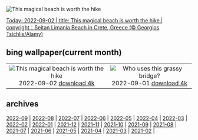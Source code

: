 ![This magical beach is worth the hike](https://cn.bing.com/th?id=OHR.SeitanLimania_EN-US5452823219_UHD.jpg&w=1000)

[Today: 2022-09-02 | title: This magical beach is worth the hike | copyright：Seitan Limania Beach in Crete, Greece (© Georgios Tsichlis/Alamy)](https://cn.bing.com/th?id=OHR.SeitanLimania_EN-US5452823219_UHD.jpg)

## bing wallpaper(current month)

|  |  |
| :----: | :----: |
| ![This magical beach is worth the hike](https://cn.bing.com/th?id=OHR.SeitanLimania_EN-US5452823219_UHD.jpg&pid=hp&w=384&h=216&rs=1&c=4) <br/>2022-09-02 [download 4k](https://cn.bing.com/th?id=OHR.SeitanLimania_EN-US5452823219_UHD.jpg)| ![Who uses this grassy bridge?](https://cn.bing.com/th?id=OHR.WildlifeCrossing_EN-US7691052130_UHD.jpg&pid=hp&w=384&h=216&rs=1&c=4) <br/>2022-09-01 [download 4k](https://cn.bing.com/th?id=OHR.WildlifeCrossing_EN-US7691052130_UHD.jpg)|

## archives

[2022-09](https://github.com/acc8226/bing-wallpaper/tree/main/archives/2022-09.md) | [2022-08](https://github.com/acc8226/bing-wallpaper/tree/main/archives/2022-08.md) | [2022-07](https://github.com/acc8226/bing-wallpaper/tree/main/archives/2022-07.md) | [2022-06](https://github.com/acc8226/bing-wallpaper/tree/main/archives/2022-06.md) | [2022-05](https://github.com/acc8226/bing-wallpaper/tree/main/archives/2022-05.md) | [2022-04](https://github.com/acc8226/bing-wallpaper/tree/main/archives/2022-04.md) | [2022-03](https://github.com/acc8226/bing-wallpaper/tree/main/archives/2022-03.md) | [2022-02](https://github.com/acc8226/bing-wallpaper/tree/main/archives/2022-02.md) |
[2022-01](https://github.com/acc8226/bing-wallpaper/tree/main/archives/2022-01.md) | [2021-12](https://github.com/acc8226/bing-wallpaper/tree/main/archives/2021-12.md) | [2021-11](https://github.com/acc8226/bing-wallpaper/tree/main/archives/2021-11.md) | [2021-10](https://github.com/acc8226/bing-wallpaper/tree/main/archives/2021-10.md) | [2021-09](https://github.com/acc8226/bing-wallpaper/tree/main/archives/2021-09.md) | [2021-08](https://github.com/acc8226/bing-wallpaper/tree/main/archives/2021-08.md) | [2021-07](https://github.com/acc8226/bing-wallpaper/tree/main/archives/2021-07.md) | [2021-06](https://github.com/acc8226/bing-wallpaper/tree/main/archives/2021-06.md) |
[2021-05](https://github.com/acc8226/bing-wallpaper/tree/main/archives/2021-05.md) | [2021-04](https://github.com/acc8226/bing-wallpaper/tree/main/archives/2021-04.md) | [2021-03](https://github.com/acc8226/bing-wallpaper/tree/main/archives/2021-03.md) | [2021-02](https://github.com/acc8226/bing-wallpaper/tree/main/archives/2021-02.md) |
